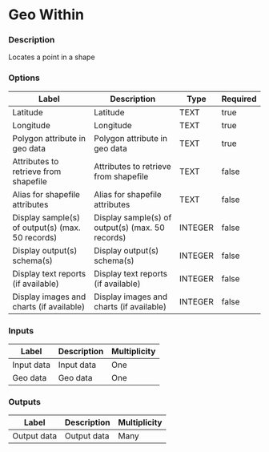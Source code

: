 # Geo Within
###  Description
Locates a point in a shape
###  Options
| Label | Description | Type | Required |
|---|---|---|---|
| Latitude | Latitude | TEXT | true |
| Longitude | Longitude | TEXT | true |
| Polygon attribute in geo data | Polygon attribute in geo data | TEXT | true |
| Attributes to retrieve from shapefile | Attributes to retrieve from shapefile | TEXT | false |
| Alias for shapefile attributes | Alias for shapefile attributes | TEXT | false |
| Display sample(s) of output(s) (max. 50 records) | Display sample(s) of output(s) (max. 50 records) | INTEGER | false |
| Display output(s) schema(s) | Display output(s) schema(s) | INTEGER | false |
| Display text reports (if available) | Display text reports (if available) | INTEGER | false |
| Display images and charts (if available) | Display images and charts (if available) | INTEGER | false |
###  Inputs
| Label | Description | Multiplicity |
|---|---|---|
| Input data | Input data | One |
| Geo data | Geo data | One |
###  Outputs
| Label | Description | Multiplicity |
|---|---|---|
| Output data | Output data | Many |
